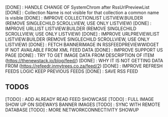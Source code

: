 
[DONE] : HANDLE CHANGE OF SystemChrom after RssUrlPreviewList
[DONE] : Collection Name is not visible for that collection a common name is visible
[DONE] : IMPROVE COLLECTIONLIST LISTVIEW.BUILDER (REMOVE SINGLECHILD SCROLLVIEW, USE ONLY LISTVIEW)
[DONE] : IMPROVE URLLIST LISTVIEW.BUILDER (REMOVE SINGLECHILD SCROLLVIEW, USE ONLY LISTVIEW)
[DONE] : IMPROVE URLPREVIEWLIST LISTVIEW.BUILDER (REMOVE SINGLECHILD SCROLLVIEW, USE ONLY LISTVIEW)
[DONE] : FETCH BANNERIMAGE IN RSSFEEDPREVIEWWIDGET IF NOT AVAILABLE FROM XML FEED DATA 
[DONE] : IMPROVE SUPPORT US PAGE
[DONE] : TRY TO GET IMAGE DATA FROM DESCRIPTION OF ITEM (https://thenewstack.io/blog/feed/)
[DONE] : WHY IT IS NOT GETTING DATA FROM (https://refeedr.inmytrees.co.za/feed/2)
[DONE] : IMPROVE REFRESH FEEDS LOGIC KEEP PREVIOUS FEEDS
[DONE] : SAVE RSS FEED 




## TODOS
[TODO] : ADD ALREADY READ FEED SHOWCASE
[TODO] : FULL IMAGE SHOW UP ON SIDEWAYS BANNER IMAGES
[TODO] : SYNC WITH REMOTE DATABASE
[TODO] : MORE NETWORKCONNECTIVITY SHOWUP

